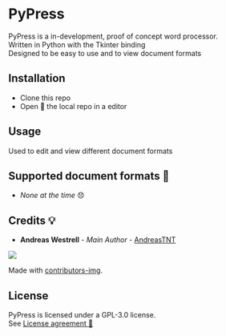 <!-- PyPress Readme WIP --> 

# PyPress

PyPress is a in-development, proof of concept word processor. \
Written in Python with the Tkinter binding \
Designed to be easy to use and to view document formats

## Installation
* Clone this repo
* Open :open_file_folder: the local repo in a editor
## Usage
Used to edit and view different document formats
## Supported document formats :page_facing_up:
* *None at the time* :disappointed:
## Credits :bulb:
* **Andreas Westrell** - *Main Author* - [AndreasTNT](https://github.com/AndreasTNT)

<!-- Copy-paste in your Readme.md file -->

<a href="https://github.com/AndreasTNT/PyPress/graphs/contributors">
  <img src="https://contrib.rocks/image?repo=AndreasTNT/PyPress" />
</a>

Made with [contributors-img](https://contrib.rocks).
## License
PyPress is licensed under a GPL-3.0 license. \
See [License agreement :page_facing_up:](LICENSE)  
